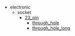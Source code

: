 * electronic
  * socket
    * [23_pin](electronic/socket/23_pin)
      * [through_hole](electronic/socket/23_pin/through_hole)
      * [through_hole_long](electronic/socket/23_pin/through_hole/through_hole_long)
